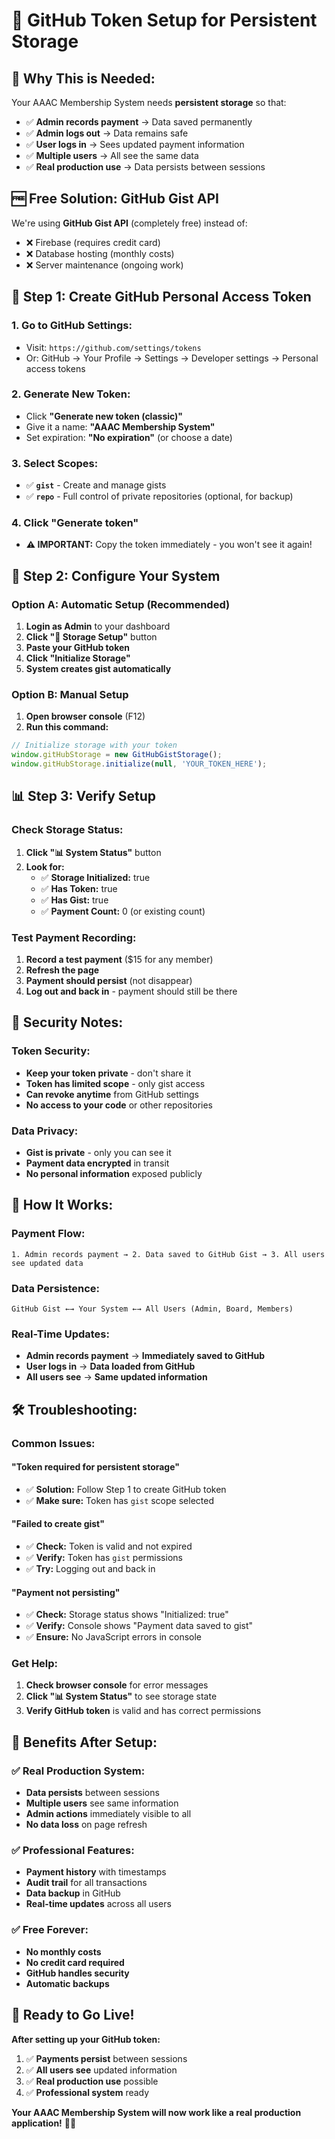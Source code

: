 # 🔐 GitHub Token Setup for Persistent Storage

## 🎯 **Why This is Needed:**

Your AAAC Membership System needs **persistent storage** so that:
- ✅ **Admin records payment** → Data saved permanently
- ✅ **Admin logs out** → Data remains safe
- ✅ **User logs in** → Sees updated payment information
- ✅ **Multiple users** → All see the same data
- ✅ **Real production use** → Data persists between sessions

## 🆓 **Free Solution: GitHub Gist API**

We're using **GitHub Gist API** (completely free) instead of:
- ❌ Firebase (requires credit card)
- ❌ Database hosting (monthly costs)
- ❌ Server maintenance (ongoing work)

## 🔧 **Step 1: Create GitHub Personal Access Token**

### **1. Go to GitHub Settings:**
- Visit: `https://github.com/settings/tokens`
- Or: GitHub → Your Profile → Settings → Developer settings → Personal access tokens

### **2. Generate New Token:**
- Click **"Generate new token (classic)"**
- Give it a name: **"AAAC Membership System"**
- Set expiration: **"No expiration"** (or choose a date)

### **3. Select Scopes:**
- ✅ **`gist`** - Create and manage gists
- ✅ **`repo`** - Full control of private repositories (optional, for backup)

### **4. Click "Generate token"**
- **⚠️ IMPORTANT:** Copy the token immediately - you won't see it again!

## 🔑 **Step 2: Configure Your System**

### **Option A: Automatic Setup (Recommended)**
1. **Login as Admin** to your dashboard
2. **Click "🔧 Storage Setup"** button
3. **Paste your GitHub token**
4. **Click "Initialize Storage"**
5. **System creates gist automatically**

### **Option B: Manual Setup**
1. **Open browser console** (F12)
2. **Run this command:**
```javascript
// Initialize storage with your token
window.gitHubStorage = new GitHubGistStorage();
window.gitHubStorage.initialize(null, 'YOUR_TOKEN_HERE');
```

## 📊 **Step 3: Verify Setup**

### **Check Storage Status:**
1. **Click "📊 System Status"** button
2. **Look for:**
   - ✅ **Storage Initialized:** true
   - ✅ **Has Token:** true
   - ✅ **Has Gist:** true
   - ✅ **Payment Count:** 0 (or existing count)

### **Test Payment Recording:**
1. **Record a test payment** ($15 for any member)
2. **Refresh the page**
3. **Payment should persist** (not disappear)
4. **Log out and back in** - payment should still be there

## 🚨 **Security Notes:**

### **Token Security:**
- **Keep your token private** - don't share it
- **Token has limited scope** - only gist access
- **Can revoke anytime** from GitHub settings
- **No access to your code** or other repositories

### **Data Privacy:**
- **Gist is private** - only you can see it
- **Payment data encrypted** in transit
- **No personal information** exposed publicly

## 🔄 **How It Works:**

### **Payment Flow:**
```
1. Admin records payment → 2. Data saved to GitHub Gist → 3. All users see updated data
```

### **Data Persistence:**
```
GitHub Gist ←→ Your System ←→ All Users (Admin, Board, Members)
```

### **Real-Time Updates:**
- **Admin records payment** → **Immediately saved to GitHub**
- **User logs in** → **Data loaded from GitHub**
- **All users see** → **Same updated information**

## 🛠️ **Troubleshooting:**

### **Common Issues:**

#### **"Token required for persistent storage"**
- ✅ **Solution:** Follow Step 1 to create GitHub token
- ✅ **Make sure:** Token has `gist` scope selected

#### **"Failed to create gist"**
- ✅ **Check:** Token is valid and not expired
- ✅ **Verify:** Token has `gist` permissions
- ✅ **Try:** Logging out and back in

#### **"Payment not persisting"**
- ✅ **Check:** Storage status shows "Initialized: true"
- ✅ **Verify:** Console shows "Payment data saved to gist"
- ✅ **Ensure:** No JavaScript errors in console

### **Get Help:**
1. **Check browser console** for error messages
2. **Click "📊 System Status"** to see storage state
3. **Verify GitHub token** is valid and has correct permissions

## 🎉 **Benefits After Setup:**

### **✅ Real Production System:**
- **Data persists** between sessions
- **Multiple users** see same information
- **Admin actions** immediately visible to all
- **No data loss** on page refresh

### **✅ Professional Features:**
- **Payment history** with timestamps
- **Audit trail** for all transactions
- **Data backup** in GitHub
- **Real-time updates** across all users

### **✅ Free Forever:**
- **No monthly costs**
- **No credit card required**
- **GitHub handles security**
- **Automatic backups**

## 🚀 **Ready to Go Live!**

**After setting up your GitHub token:**
1. ✅ **Payments persist** between sessions
2. ✅ **All users see** updated information
3. ✅ **Real production use** possible
4. ✅ **Professional system** ready

**Your AAAC Membership System will now work like a real production application!** 🎯✨
